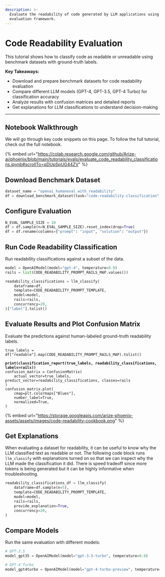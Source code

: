 ```yaml
---
description: >-
  Evaluate the readability of code generated by LLM applications using Phoenix's
  evaluation framework.
---
```


# Code Readability Evaluation

This tutorial shows how to classify code as readable or unreadable using benchmark datasets with ground-truth labels.

**Key Takeaways:**

* Download and prepare benchmark datasets for code readability evaluation
* Compare different LLM models (GPT-4, GPT-3.5, GPT-4 Turbo) for classification accuracy
* Analyze results with confusion matrices and detailed reports
* Get explanations for LLM classifications to understand decision-making

***

## Notebook Walkthrough

We will go through key code snippets on this page. To follow the full tutorial, check out the full notebook.

{% embed url="https://colab.research.google.com/github/Arize-ai/phoenix/blob/main/tutorials/evals/evaluate_code_readability_classifications.ipynb#scrollTo=pDUpSpUG44ZV" %}

## Download Benchmark Dataset

```python
dataset_name = "openai_humaneval_with_readability"
df = download_benchmark_dataset(task="code-readability-classification", dataset_name=dataset_name)
```

## Configure Evaluation

```python
N_EVAL_SAMPLE_SIZE = 10
df = df.sample(n=N_EVAL_SAMPLE_SIZE).reset_index(drop=True)
df = df.rename(columns={"prompt": "input", "solution": "output"})
```

## Run Code Readability Classification

Run readability classifications against a subset of the data.

```python
model = OpenAIModel(model="gpt-4", temperature=0.0)
rails = list(CODE_READABILITY_PROMPT_RAILS_MAP.values())

readability_classifications = llm_classify(
    dataframe=df,
    template=CODE_READABILITY_PROMPT_TEMPLATE,
    model=model,
    rails=rails,
    concurrency=20,
)["label"].tolist()
```

## Evaluate Results and Plot Confusion Matrix

Evaluate the predictions against human-labeled ground-truth readability labels.

<pre class="language-python"><code class="lang-python">true_labels = df["readable"].map(CODE_READABILITY_PROMPT_RAILS_MAP).tolist()
<strong>
</strong><strong>print(classification_report(true_labels, readability_classifications, labels=rails))
</strong>confusion_matrix = ConfusionMatrix(
    actual_vector=true_labels, predict_vector=readability_classifications, classes=rails
)
confusion_matrix.plot(
    cmap=plt.colormaps["Blues"],
    number_label=True,
    normalized=True,
)
</code></pre>

{% embed url="https://storage.googleapis.com/arize-phoenix-assets/assets/images/code-readability-cookbook.png" %}

## Get Explanations

When evaluating a dataset for readability, it can be useful to know why the LLM classified text as readable or not. The following code block runs `llm_classify` with explanations turned on so that we can inspect why the LLM made the classification it did. There is speed tradeoff since more tokens is being generated but it can be highly informative when troubleshooting.

```python
readability_classifications_df = llm_classify(
    dataframe=df.sample(n=5),
    template=CODE_READABILITY_PROMPT_TEMPLATE,
    model=model,
    rails=rails,
    provide_explanation=True,
    concurrency=20,
)
```

## Compare Models

Run the same evaluation with different models:

```python
# GPT-3.5
model_gpt35 = OpenAIModel(model="gpt-3.5-turbo", temperature=0.0)

# GPT-4 Turbo
model_gpt4turbo = OpenAIModel(model="gpt-4-turbo-preview", temperature=0.0)
```
